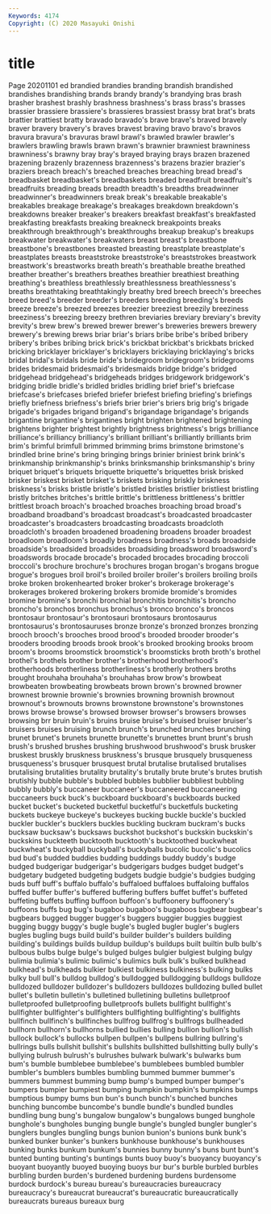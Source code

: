 ```yaml
---
Keywords: 4174
Copyright: (C) 2020 Masayuki Onishi
---
```


# title
Page 20201101
ed brandied brandies branding brandish brandished brandishes
brandishing brands brandy brandy's brandying bras brash brasher brashest brashly
brashness brashness's brass brass's brasses brassier brassiere brassiere's brassieres brassiest
brassy brat brat's brats brattier brattiest bratty bravado bravado's brave
brave's braved bravely braver bravery bravery's braves bravest braving bravo
bravo's bravos bravura bravura's bravuras brawl brawl's brawled brawler brawler's
brawlers brawling brawls brawn brawn's brawnier brawniest brawniness brawniness's brawny
bray bray's brayed braying brays brazen brazened brazening brazenly brazenness
brazenness's brazens brazier brazier's braziers breach breach's breached breaches breaching
bread bread's breadbasket breadbasket's breadbaskets breaded breadfruit breadfruit's breadfruits breading
breads breadth breadth's breadths breadwinner breadwinner's breadwinners break break's breakable
breakable's breakables breakage breakage's breakages breakdown breakdown's breakdowns breaker breaker's
breakers breakfast breakfast's breakfasted breakfasting breakfasts breaking breakneck breakpoints breaks
breakthrough breakthrough's breakthroughs breakup breakup's breakups breakwater breakwater's breakwaters breast
breast's breastbone breastbone's breastbones breasted breasting breastplate breastplate's breastplates breasts
breaststroke breaststroke's breaststrokes breastwork breastwork's breastworks breath breath's breathable breathe
breathed breather breather's breathers breathes breathier breathiest breathing breathing's breathless
breathlessly breathlessness breathlessness's breaths breathtaking breathtakingly breathy bred breech breech's
breeches breed breed's breeder breeder's breeders breeding breeding's breeds breeze
breeze's breezed breezes breezier breeziest breezily breeziness breeziness's breezing breezy
brethren breviaries breviary breviary's brevity brevity's brew brew's brewed brewer
brewer's breweries brewers brewery brewery's brewing brews briar briar's briars
bribe bribe's bribed bribery bribery's bribes bribing brick brick's brickbat
brickbat's brickbats bricked bricking bricklayer bricklayer's bricklayers bricklaying bricklaying's bricks
bridal bridal's bridals bride bride's bridegroom bridegroom's bridegrooms brides bridesmaid
bridesmaid's bridesmaids bridge bridge's bridged bridgehead bridgehead's bridgeheads bridges bridgework
bridgework's bridging bridle bridle's bridled bridles bridling brief brief's briefcase
briefcase's briefcases briefed briefer briefest briefing briefing's briefings briefly briefness
briefness's briefs brier brier's briers brig brig's brigade brigade's brigades
brigand brigand's brigandage brigandage's brigands brigantine brigantine's brigantines bright brighten
brightened brightening brightens brighter brightest brightly brightness brightness's brigs brilliance
brilliance's brilliancy brilliancy's brilliant brilliant's brilliantly brilliants brim brim's brimful
brimfull brimmed brimming brims brimstone brimstone's brindled brine brine's bring
bringing brings brinier briniest brink brink's brinkmanship brinkmanship's brinks brinksmanship
brinksmanship's briny briquet briquet's briquets briquette briquette's briquettes brisk brisked
brisker briskest brisket brisket's briskets brisking briskly briskness briskness's brisks
bristle bristle's bristled bristles bristlier bristliest bristling bristly britches britches's
brittle brittle's brittleness brittleness's brittler brittlest broach broach's broached broaches
broaching broad broad's broadband broadband's broadcast broadcast's broadcasted broadcaster broadcaster's
broadcasters broadcasting broadcasts broadcloth broadcloth's broaden broadened broadening broadens broader
broadest broadloom broadloom's broadly broadness broadness's broads broadside broadside's broadsided
broadsides broadsiding broadsword broadsword's broadswords brocade brocade's brocaded brocades brocading
broccoli broccoli's brochure brochure's brochures brogan brogan's brogans brogue brogue's
brogues broil broil's broiled broiler broiler's broilers broiling broils broke
broken brokenhearted broker broker's brokerage brokerage's brokerages brokered brokering brokers
bromide bromide's bromides bromine bromine's bronchi bronchial bronchitis bronchitis's broncho
broncho's bronchos bronchus bronchus's bronco bronco's broncos brontosaur brontosaur's brontosauri
brontosaurs brontosaurus brontosaurus's brontosauruses bronze bronze's bronzed bronzes bronzing brooch
brooch's brooches brood brood's brooded brooder brooder's brooders brooding broods
brook brook's brooked brooking brooks broom broom's brooms broomstick broomstick's
broomsticks broth broth's brothel brothel's brothels brother brother's brotherhood brotherhood's
brotherhoods brotherliness brotherliness's brotherly brothers broths brought brouhaha brouhaha's brouhahas
brow brow's browbeat browbeaten browbeating browbeats brown brown's browned browner
brownest brownie brownie's brownies browning brownish brownout brownout's brownouts browns
brownstone brownstone's brownstones brows browse browse's browsed browser browser's browsers
browses browsing brr bruin bruin's bruins bruise bruise's bruised bruiser
bruiser's bruisers bruises bruising brunch brunch's brunched brunches brunching brunet
brunet's brunets brunette brunette's brunettes brunt brunt's brush brush's brushed
brushes brushing brushwood brushwood's brusk brusker bruskest bruskly bruskness bruskness's
brusque brusquely brusqueness brusqueness's brusquer brusquest brutal brutalise brutalised brutalises
brutalising brutalities brutality brutality's brutally brute brute's brutes brutish brutishly
bubble bubble's bubbled bubbles bubblier bubbliest bubbling bubbly bubbly's buccaneer
buccaneer's buccaneered buccaneering buccaneers buck buck's buckboard buckboard's buckboards bucked
bucket bucket's bucketed bucketful bucketful's bucketfuls bucketing buckets buckeye buckeye's
buckeyes bucking buckle buckle's buckled buckler buckler's bucklers buckles buckling
buckram buckram's bucks bucksaw bucksaw's bucksaws buckshot buckshot's buckskin buckskin's
buckskins buckteeth bucktooth bucktooth's bucktoothed buckwheat buckwheat's buckyball buckyball's buckyballs
bucolic bucolic's bucolics bud bud's budded buddies budding buddings buddy
buddy's budge budged budgerigar budgerigar's budgerigars budges budget budget's budgetary
budgeted budgeting budgets budgie budgie's budgies budging buds buff buff's
buffalo buffalo's buffaloed buffaloes buffaloing buffalos buffed buffer buffer's buffered
buffering buffers buffet buffet's buffeted buffeting buffets buffing buffoon buffoon's
buffoonery buffoonery's buffoons buffs bug bug's bugaboo bugaboo's bugaboos bugbear
bugbear's bugbears bugged bugger bugger's buggers buggier buggies buggiest bugging
buggy buggy's bugle bugle's bugled bugler bugler's buglers bugles bugling
bugs build build's builder builder's builders building building's buildings builds
buildup buildup's buildups built builtin bulb bulb's bulbous bulbs bulge
bulge's bulged bulges bulgier bulgiest bulging bulgy bulimia bulimia's bulimic
bulimic's bulimics bulk bulk's bulked bulkhead bulkhead's bulkheads bulkier bulkiest
bulkiness bulkiness's bulking bulks bulky bull bull's bulldog bulldog's bulldogged
bulldogging bulldogs bulldoze bulldozed bulldozer bulldozer's bulldozers bulldozes bulldozing bulled
bullet bullet's bulletin bulletin's bulletined bulletining bulletins bulletproof bulletproofed bulletproofing
bulletproofs bullets bullfight bullfight's bullfighter bullfighter's bullfighters bullfighting bullfighting's bullfights
bullfinch bullfinch's bullfinches bullfrog bullfrog's bullfrogs bullheaded bullhorn bullhorn's bullhorns
bullied bullies bulling bullion bullion's bullish bullock bullock's bullocks bullpen
bullpen's bullpens bullring bullring's bullrings bulls bullshit bullshit's bullshits bullshitted
bullshitting bully bully's bullying bulrush bulrush's bulrushes bulwark bulwark's bulwarks
bum bum's bumble bumblebee bumblebee's bumblebees bumbled bumbler bumbler's bumblers
bumbles bumbling bummed bummer bummer's bummers bummest bumming bump bump's
bumped bumper bumper's bumpers bumpier bumpiest bumping bumpkin bumpkin's bumpkins
bumps bumptious bumpy bums bun bun's bunch bunch's bunched bunches
bunching buncombe buncombe's bundle bundle's bundled bundles bundling bung bung's
bungalow bungalow's bungalows bunged bunghole bunghole's bungholes bunging bungle bungle's
bungled bungler bungler's bunglers bungles bungling bungs bunion bunion's bunions
bunk bunk's bunked bunker bunker's bunkers bunkhouse bunkhouse's bunkhouses bunking
bunks bunkum bunkum's bunnies bunny bunny's buns bunt bunt's bunted
bunting bunting's buntings bunts buoy buoy's buoyancy buoyancy's buoyant buoyantly
buoyed buoying buoys bur bur's burble burbled burbles burbling burden
burden's burdened burdening burdens burdensome burdock burdock's bureau bureau's bureaucracies
bureaucracy bureaucracy's bureaucrat bureaucrat's bureaucratic bureaucratically bureaucrats bureaus bureaux burg
